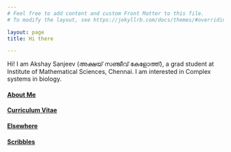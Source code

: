 ```yaml
---
# Feel free to add content and custom Front Matter to this file.
# To modify the layout, see https://jekyllrb.com/docs/themes/#overriding-theme-defaults

layout: page
title: Hi there

---
```


Hi! I am Akshay Sanjeev (അക്ഷയ് സഞ്ജീവ് കേളോത്ത്), a grad student at Institute of Mathematical Sciences, Chennai. I am interested in Complex systems in biology.


#### [About Me](about)
#### [Curriculum Vitae](cv)
#### [Elsewhere](elsewhere)
#### [Scribbles](scribbles)
